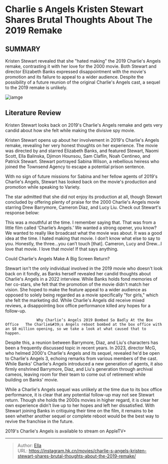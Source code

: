 # Charlie s Angels Kristen Stewart Shares Brutal Thoughts About The 2019 Remake


## SUMMARY 



  Kristen Stewart revealed that she &#34;hated making&#34; the 2019 Charlie&#39;s Angels remake, contrasting it with her love for the 2000 movie.   Both Stewart and director Elizabeth Banks expressed disappointment with the movie&#39;s promotion and its failure to appeal to a wider audience.   Despite the possibility of a future reunion of the original Charlie&#39;s Angels cast, a sequel to the 2019 remake is unlikely.  

![iamge](https://static1.srcdn.com/wordpress/wp-content/uploads/2024/01/charlies-angels-kristen-stewart-as-sabina.jpg)

## Literature Review

Kristen Stewart looks back on 2019&#39;s Charlie&#39;s Angels remake and gets very candid about how she felt while making the divisive spy movie.




Kristen Stewart opens up about her involvement in 2019&#39;s Charlie&#39;s Angels remake, revealing her very honest thoughts on her experience. The movie was directed by and starred Elizabeth Banks, and featured Stewart, Naomi Scott, Ella Balinska, Djimon Hounsou, Sam Claflin, Noah Centineo, and Patrick Stewart. Stewart portrayed Sabina Wilson, a rebellious heiress who joined the Townsend Agency to escape a potential prison sentence.




With no sign of future missions for Sabina and her fellow agents of 2019&#39;s Charlie&#39;s Angels, Stewart has looked back on the movie&#39;s production and promotion while speaking to Variety.


 

The star admitted that she did not enjoy its production at all, though Stewart concluded by offering plenty of praise for the 2000 Charlie&#39;s Angels movie starring Drew Barrymore, Cameron Diaz, and Lucy Liu. Check out Stewart&#39;s response below:


This was a mouthful at the time. I remember saying that. That was from a little film called ‘Charlie’s Angels.’ We wanted a strong opener, you know? We wanted to really like broadcast what the movie was about. It was a good idea at the time. I hated making that movie. I don’t know what else to say to you. Honestly, the three…you can’t touch [that]. Cameron, Lucy and Drew…I love that movie. I love that movie! If that says anything.






 Could Charlie&#39;s Angels Make A Big Screen Return? 
          

Stewart isn&#39;t the only individual involved in the 2019 movie who doesn&#39;t look back on it fondly, as Banks herself revealed her candid thoughts about Charlie&#39;s Angels in a 2022 interview. While Banks holds fond memories of her co-stars, she felt that the promotion of the movie didn&#39;t match her vision. She hoped to make the feature appeal to a wider audience as opposed to solely being regarded as a movie specifically &#34;for girls,&#34; which she felt the marketing did. While Charlie&#39;s Angels did receive mixed reviews, a disappointing box office performance killed any hopes for a follow-up.

                  Why Charlie’s Angels 2019 Bombed So Badly At the Box Office   The Charlie&#39;s Angels reboot bombed at the box office with an $8 million opening, so we take a look at what caused that to happen.   




Despite this, a reunion between Barrymore, Diaz, and Liu&#39;s characters has been a frequently discussed topic in recent years. In 2023, director McG, who helmed 2000&#39;s Charlie&#39;s Angels and its sequel, revealed he&#39;d be open to Charlie&#39;s Angels 3, echoing remarks from various members of the cast. While Banks&#39; Charlie&#39;s Angels introduced a new generation of agents, it also firmly enshrined Barrymore, Diaz, and Liu&#39;s generation through archival cameos, leaving room for their team to come out of retirement while building on Banks&#39; movie.

While a Charlie&#39;s Angels sequel was unlikely at the time due to its box office performance, it is clear that any potential follow-up may not see Stewart return. Though she holds the 2000s movies in higher regard, it is clear her own experience didn&#39;t live up to her hopes and left her dissatisfied. With Stewart joining Banks in critiquing their time on the film, it remains to be seen whether another sequel or complete reboot would be the best way to revive the franchise in the future.






2019&#39;s Charlie&#39;s Angels is available to stream on AppleTV&#43;






---

> Author: [Ella](https://instagram.hk.cn/)  
> URL: https://instagram.hk.cn/movies/charlie-s-angels-kristen-stewart-shares-brutal-thoughts-about-the-2019-remake/  


